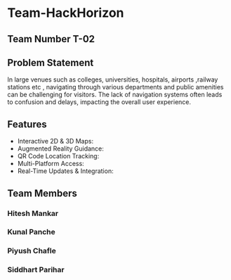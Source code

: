 # Team-HackHorizon 

## Team Number T-02
<!-- ## Indoor Navigation System -->
## Problem Statement 
 In large venues such as colleges, universities, hospitals, airports ,railway stations etc , navigating through various departments and public amenities can be challenging for visitors. The lack of navigation systems often leads to confusion and delays, impacting the overall user experience.
## Features
- Interactive 2D & 3D Maps:
- Augmented Reality Guidance:
- QR Code Location Tracking:
- Multi-Platform Access:
- Real-Time Updates & Integration:


## Team Members
 ### Hitesh Mankar
### Kunal Panche
 ### Piyush Chafle
 ### Siddhart Parihar

